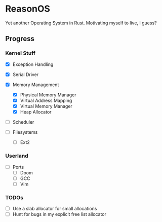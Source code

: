 # ReasonOS

Yet another Operating System in Rust. Motivating myself to live, I guess?

## Progress

### Kernel Stuff

- [x] Exception Handling
- [x] Serial Driver 

- [x] Memory Management
    - [x] Physical Memory Manager
    - [x] Virtual Address Mapping
    - [x] Virtual Memory Manager
    - [x] Heap Allocator

- [ ] Scheduler
- [ ] Filesystems
    - [ ] Ext2

### Userland

- [ ] Ports
    - [ ] Doom
    - [ ] GCC
    - [ ] Vim
    
### TODOs
- [ ] Use a slab allocator for small allocations
- [ ] Hunt for bugs in my explicit free list allocator
